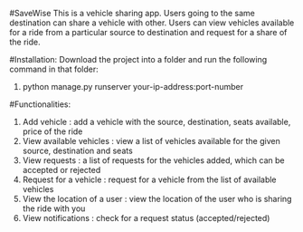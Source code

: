 #SaveWise
This is a vehicle sharing app.
Users going to the same destination can share a vehicle with other.
Users can view vehicles available for a ride from a particular source to destination and request for a share of the ride.

#Installation:
  Download the project into a folder and run the following command in that folder:
  1.  python manage.py runserver your-ip-address:port-number
    
#Functionalities:
1.  Add vehicle : add a vehicle with the source, destination, seats available, price of the ride
2.  View available vehicles : view a list of vehicles available for the given source, destination and seats
3.  View requests : a list of requests for the vehicles added, which can be accepted or rejected
4.  Request for a vehicle : request for a vehicle from the list of available vehicles
5.  View the location of a user : view the location of the user who is sharing the ride with you
6.  View notifications : check for a request status (accepted/rejected)
